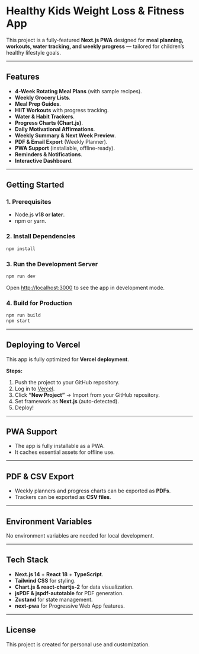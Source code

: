 
# Healthy Kids Weight Loss & Fitness App

This project is a fully-featured **Next.js PWA** designed for **meal planning, workouts, water tracking, and weekly progress** — tailored for children’s healthy lifestyle goals.

---

## **Features**
- **4-Week Rotating Meal Plans** (with sample recipes).
- **Weekly Grocery Lists**.
- **Meal Prep Guides**.
- **HIIT Workouts** with progress tracking.
- **Water & Habit Trackers**.
- **Progress Charts (Chart.js)**.
- **Daily Motivational Affirmations**.
- **Weekly Summary & Next Week Preview**.
- **PDF & Email Export** (Weekly Planner).
- **PWA Support** (installable, offline-ready).
- **Reminders & Notifications**.
- **Interactive Dashboard**.

---

## **Getting Started**

### **1. Prerequisites**
- Node.js **v18 or later**.
- npm or yarn.

### **2. Install Dependencies**
```bash
npm install
```

### **3. Run the Development Server**
```bash
npm run dev
```
Open [http://localhost:3000](http://localhost:3000) to see the app in development mode.

### **4. Build for Production**
```bash
npm run build
npm start
```

---

## **Deploying to Vercel**
This app is fully optimized for **Vercel deployment**.

**Steps:**
1. Push the project to your GitHub repository.
2. Log in to [Vercel](https://vercel.com/).
3. Click **“New Project”** → Import from your GitHub repository.
4. Set framework as **Next.js** (auto-detected).
5. Deploy!

---

## **PWA Support**
- The app is fully installable as a PWA.
- It caches essential assets for offline use.

---

## **PDF & CSV Export**
- Weekly planners and progress charts can be exported as **PDFs**.
- Trackers can be exported as **CSV files**.

---

## **Environment Variables**
No environment variables are needed for local development.

---

## **Tech Stack**
- **Next.js 14** + **React 18** + **TypeScript**.
- **Tailwind CSS** for styling.
- **Chart.js & react-chartjs-2** for data visualization.
- **jsPDF & jspdf-autotable** for PDF generation.
- **Zustand** for state management.
- **next-pwa** for Progressive Web App features.

---

## **License**
This project is created for personal use and customization.
